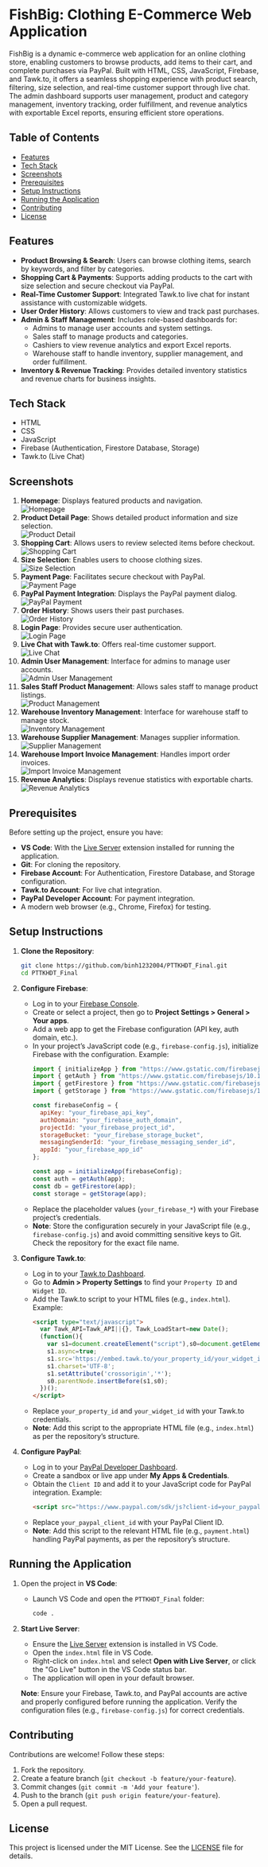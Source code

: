# FishBig: Clothing E-Commerce Web Application

FishBig is a dynamic e-commerce web application for an online clothing store, enabling customers to browse products, add items to their cart, and complete purchases via PayPal. Built with HTML, CSS, JavaScript, Firebase, and Tawk.to, it offers a seamless shopping experience with product search, filtering, size selection, and real-time customer support through live chat. The admin dashboard supports user management, product and category management, inventory tracking, order fulfillment, and revenue analytics with exportable Excel reports, ensuring efficient store operations.

## Table of Contents
- [Features](#features)
- [Tech Stack](#tech-stack)
- [Screenshots](#screenshots)
- [Prerequisites](#prerequisites)
- [Setup Instructions](#setup-instructions)
- [Running the Application](#running-the-application)
- [Contributing](#contributing)
- [License](#license)

## Features
- **Product Browsing & Search**: Users can browse clothing items, search by keywords, and filter by categories.
- **Shopping Cart & Payments**: Supports adding products to the cart with size selection and secure checkout via PayPal.
- **Real-Time Customer Support**: Integrated Tawk.to live chat for instant assistance with customizable widgets.
- **User Order History**: Allows customers to view and track past purchases.
- **Admin & Staff Management**: Includes role-based dashboards for:
  - Admins to manage user accounts and system settings.
  - Sales staff to manage products and categories.
  - Cashiers to view revenue analytics and export Excel reports.
  - Warehouse staff to handle inventory, supplier management, and order fulfillment.
- **Inventory & Revenue Tracking**: Provides detailed inventory statistics and revenue charts for business insights.

## Tech Stack
- HTML
- CSS
- JavaScript
- Firebase (Authentication, Firestore Database, Storage)
- Tawk.to (Live Chat)

## Screenshots
1. **Homepage**: Displays featured products and navigation.  
   ![Homepage](images/readme/Home_wyefvn.png/)
2. **Product Detail Page**: Shows detailed product information and size selection.  
   ![Product Detail](images/readme/product_detail_lbpkdw.png/)
3. **Shopping Cart**: Allows users to review selected items before checkout.  
   ![Shopping Cart](images/readme/cart_i0c17r.png/)
4. **Size Selection**: Enables users to choose clothing sizes.  
   ![Size Selection](images/readme/hd_size_durioi.png/)
5. **Payment Page**: Facilitates secure checkout with PayPal.  
   ![Payment Page](images/readme/paypal_djlfks.png/)
6. **PayPal Payment Integration**: Displays the PayPal payment dialog.  
   ![PayPal Payment](images/readme/detal_paypal_edqafa.png/)
7. **Order History**: Shows users their past purchases.  
   ![Order History](images/readme/profile_history_invoice_pqfoje.png/)
8. **Login Page**: Provides secure user authentication.  
   ![Login Page](images/readme/login_mpemhm.png/)
9. **Live Chat with Tawk.to**: Offers real-time customer support.  
   ![Live Chat](images/readme/tawkto_rl5p8q.png/)
10. **Admin User Management**: Interface for admins to manage user accounts.  
    ![Admin User Management](images/readme/fishbigadmin_ovltbu.png/)
11. **Sales Staff Product Management**: Allows sales staff to manage product listings.  
    ![Product Management](images/readme/confused_product_zee35i.png/)
12. **Warehouse Inventory Management**: Interface for warehouse staff to manage stock.  
    ![Inventory Management](images/readme/magage_product_qm75ci.png/)
13. **Warehouse Supplier Management**: Manages supplier information.  
    ![Supplier Management](images/readme/supplier_ymoylm.png/)
14. **Warehouse Import Invoice Management**: Handles import order invoices.  
    ![Import Invoice Management](images/readme/import_invoice_mxnnj6.png/)
15. **Revenue Analytics**: Displays revenue statistics with exportable charts.  
    ![Revenue Analytics](images/readme/chart_rszszl.png/)

## Prerequisites
Before setting up the project, ensure you have:
- **VS Code**: With the [Live Server](https://marketplace.visualstudio.com/items?itemName=ritwickdey.LiveServer) extension installed for running the application.
- **Git**: For cloning the repository.
- **Firebase Account**: For Authentication, Firestore Database, and Storage configuration.
- **Tawk.to Account**: For live chat integration.
- **PayPal Developer Account**: For payment integration.
- A modern web browser (e.g., Chrome, Firefox) for testing.

## Setup Instructions
1. **Clone the Repository**:
   ```bash
   git clone https://github.com/binh1232004/PTTKHDT_Final.git
   cd PTTKHDT_Final
   ```

2. **Configure Firebase**:
   - Log in to your [Firebase Console](https://console.firebase.google.com/).
   - Create or select a project, then go to **Project Settings > General > Your apps**.
   - Add a web app to get the Firebase configuration (API key, auth domain, etc.).
   - In your project’s JavaScript code (e.g., `firebase-config.js`), initialize Firebase with the configuration. Example:
     ```javascript
     import { initializeApp } from "https://www.gstatic.com/firebasejs/10.14.1/firebase-app.js";
     import { getAuth } from "https://www.gstatic.com/firebasejs/10.14.1/firebase-auth.js";
     import { getFirestore } from "https://www.gstatic.com/firebasejs/10.14.1/firebase-firestore.js";
     import { getStorage } from "https://www.gstatic.com/firebasejs/10.14.1/firebase-storage.js";

     const firebaseConfig = {
       apiKey: "your_firebase_api_key",
       authDomain: "your_firebase_auth_domain",
       projectId: "your_firebase_project_id",
       storageBucket: "your_firebase_storage_bucket",
       messagingSenderId: "your_firebase_messaging_sender_id",
       appId: "your_firebase_app_id"
     };

     const app = initializeApp(firebaseConfig);
     const auth = getAuth(app);
     const db = getFirestore(app);
     const storage = getStorage(app);
     ```
   - Replace the placeholder values (`your_firebase_*`) with your Firebase project’s credentials.
   - **Note**: Store the configuration securely in your JavaScript file (e.g., `firebase-config.js`) and avoid committing sensitive keys to Git. Check the repository for the exact file name.

3. **Configure Tawk.to**:
   - Log in to your [Tawk.to Dashboard](https://dashboard.tawk.to/).
   - Go to **Admin > Property Settings** to find your `Property ID` and `Widget ID`.
   - Add the Tawk.to script to your HTML files (e.g., `index.html`). Example:
     ```html
     <script type="text/javascript">
       var Tawk_API=Tawk_API||{}, Tawk_LoadStart=new Date();
       (function(){
         var s1=document.createElement("script"),s0=document.getElementsByTagName("script")[0];
         s1.async=true;
         s1.src='https://embed.tawk.to/your_property_id/your_widget_id';
         s1.charset='UTF-8';
         s1.setAttribute('crossorigin','*');
         s0.parentNode.insertBefore(s1,s0);
       })();
     </script>
     ```
   - Replace `your_property_id` and `your_widget_id` with your Tawk.to credentials.
   - **Note**: Add this script to the appropriate HTML file (e.g., `index.html`) as per the repository’s structure.

4. **Configure PayPal**:
   - Log in to your [PayPal Developer Dashboard](https://developer.paypal.com/).
   - Create a sandbox or live app under **My Apps & Credentials**.
   - Obtain the `Client ID` and add it to your JavaScript code for PayPal integration. Example:
     ```html
     <script src="https://www.paypal.com/sdk/js?client-id=your_paypal_client_id"></script>
     ```
   - Replace `your_paypal_client_id` with your PayPal Client ID.
   - **Note**: Add this script to the relevant HTML file (e.g., `payment.html`) handling PayPal payments, as per the repository’s structure.

## Running the Application
1. Open the project in **VS Code**:
   - Launch VS Code and open the `PTTKHDT_Final` folder:
     ```bash
     code .
     ```

2. **Start Live Server**:
   - Ensure the [Live Server](https://marketplace.visualstudio.com/items?itemName=ritwickdey.LiveServer) extension is installed in VS Code.
   - Open the `index.html` file in VS Code.
   - Right-click on `index.html` and select **Open with Live Server**, or click the "Go Live" button in the VS Code status bar.
   - The application will open in your default browser.

   **Note**: Ensure your Firebase, Tawk.to, and PayPal accounts are active and properly configured before running the application. Verify the configuration files (e.g., `firebase-config.js`) for correct credentials.

## Contributing
Contributions are welcome! Follow these steps:
1. Fork the repository.
2. Create a feature branch (`git checkout -b feature/your-feature`).
3. Commit changes (`git commit -m 'Add your feature'`).
4. Push to the branch (`git push origin feature/your-feature`).
5. Open a pull request.

## License
This project is licensed under the MIT License. See the [LICENSE](LICENSE) file for details.
